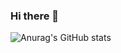 ### Hi there 👋
![Anurag's GitHub stats](https://github-readme-stats.vercel.app/api?username=HYUKSKEE&show_icons=true&theme=radical)
<!--
**HYUKSKEE/HYUKSKEE** is a ✨ _special_ ✨ repository because its `README.md` (this file) appears on your GitHub profile.

Here are some ideas to get you started:

- 🔭 I’m currently working on ...
- 🌱 I’m currently learning ...
- 👯 I’m looking to collaborate on ...
- 🤔 I’m looking for help with ...
- 💬 Ask me about ...
- 📫 How to reach me: ...
- 😄 Pronouns: ...
- ⚡ Fun fact: ...
-->
